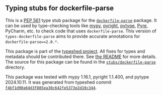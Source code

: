 ## Typing stubs for dockerfile-parse

This is a [PEP 561](https://peps.python.org/pep-0561/)
type stub package for the [`dockerfile-parse`](https://github.com/containerbuildsystem/dockerfile-parse) package.
It can be used by type-checking tools like
[mypy](https://github.com/python/mypy/),
[pyright](https://github.com/microsoft/pyright),
[pytype](https://github.com/google/pytype/),
[Pyre](https://pyre-check.org/),
PyCharm, etc. to check code that uses `dockerfile-parse`. This version of
`types-dockerfile-parse` aims to provide accurate annotations for
`dockerfile-parse==2.0.*`.

This package is part of the [typeshed project](https://github.com/python/typeshed).
All fixes for types and metadata should be contributed there.
See [the README](https://github.com/python/typeshed/blob/main/README.md)
for more details. The source for this package can be found in the
[`stubs/dockerfile-parse`](https://github.com/python/typeshed/tree/main/stubs/dockerfile-parse)
directory.

This package was tested with
mypy 1.16.1,
pyright 1.1.400,
and pytype 2024.10.11.
It was generated from typeshed commit
[`f4bf1d90a64d3f885ea30c642fe5373e2d19c344`](https://github.com/python/typeshed/commit/f4bf1d90a64d3f885ea30c642fe5373e2d19c344).